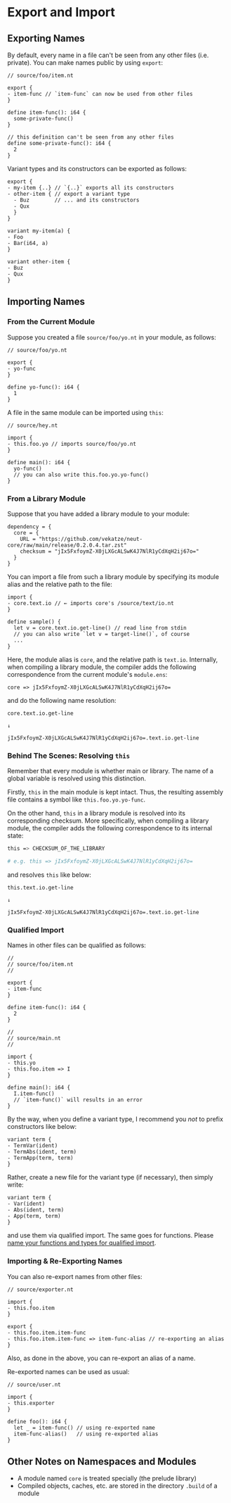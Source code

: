 # Export and Import

<!-- Here we'll see how Neut organizes names and modules. -->

<!-- FIXME: reorganize -->

<!-- ## The Structure of Global Names -->

<!-- Every global name of Neut has the following structure: -->

<!-- ```neut -->
<!-- module-name.path.to.source.file.top-level-name -->
<!-- ``` -->

<!-- We call this the definite description of a global variable. -->

<!-- For example, the definite description of a function `my-func` defined in a file `source/foo/item.nt` is: -->

<!-- - `this.foo.item.my-func`, if the module is the main module -->
<!-- - `CHECKSUM-OF-TARBALL.foo.item.my-func`, if the module is a library module -->


## Exporting Names

By default, every name in a file can't be seen from any other files (i.e. private). You can make names public by using `export`:

```neut
// source/foo/item.nt

export {
- item-func // `item-func` can now be used from other files
}

define item-func(): i64 {
  some-private-func()
}

// this definition can't be seen from any other files
define some-private-func(): i64 {
  2
}
```

Variant types and its constructors can be exported as follows:

```neut
export {
- my-item {..} // `{..}` exports all its constructors
- other-item { // export a variant type
  - Buz        // ... and its constructors
  - Qux
  }
}

variant my-item(a) {
- Foo
- Bar(i64, a)
}

variant other-item {
- Buz
- Qux
}
```

## Importing Names

### From the Current Module

Suppose you created a file `source/foo/yo.nt` in your module, as follows:

```neut
// source/foo/yo.nt

export {
- yo-func
}

define yo-func(): i64 {
  1
}
```

A file in the same module can be imported using `this`:

```neut
// source/hey.nt

import {
- this.foo.yo // imports source/foo/yo.nt
}

define main(): i64 {
  yo-func()
  // you can also write this.foo.yo.yo-func()
}
```

<!-- You can import a file by writing `this.yo`, where `this` means the current module. In this case, `this` is our project `hey`. -->

<!-- Here, `this` means the current module. -->

<!-- The `yo` part of `this.yo` denotes the relative path from the directory `/source/`. Suppose we have a file `/source/foo/item.nt`: -->

<!-- ```sh -->
<!-- tree hey -->
<!-- # => hey/ -->
<!-- #    ├── source/ -->
<!-- #    │  ├── foo/ -->
<!-- #    │  │  └── item.nt -->
<!-- #    │  ├── hey.nt -->
<!-- #    │  └── yo.nt -->
<!-- #    └── module.ens -->
<!-- ``` -->

<!-- This `item.nt` can be imported by specifying `this.foo.item`: -->

<!-- ```neut -->
<!-- import { -->
<!-- - this.foo.item // importing foo/item.nt -->
<!-- } -->

<!-- // ... -->
<!-- ``` -->

### From a Library Module

Suppose that you have added a library module to your module:

```text
dependency = {
  core = {
    URL = "https://github.com/vekatze/neut-core/raw/main/release/0.2.0.4.tar.zst"
    checksum = "jIx5FxfoymZ-X0jLXGcALSwK4J7NlR1yCdXqH2ij67o="
  }
}
```

You can import a file from such a library module by specifying its module alias and the relative path to the file:

```neut
import {
- core.text.io // ← imports core's /source/text/io.nt
}

define sample() {
  let v = core.text.io.get-line() // read line from stdin
  // you can also write `let v = target-line()`, of course
  ...
}
```

Here, the module alias is `core`, and the relative path is `text.io`. Internally, when compiling a library module, the compiler adds the following correspondence from the current module's `module.ens`:

```
core => jIx5FxfoymZ-X0jLXGcALSwK4J7NlR1yCdXqH2ij67o=
```

and do the following name resolution:

```text
core.text.io.get-line

↓

jIx5FxfoymZ-X0jLXGcALSwK4J7NlR1yCdXqH2ij67o=.text.io.get-line
```

### Behind The Scenes: Resolving `this`

Remember that every module is whether main or library. The name of a global variable is resolved using this distinction.

Firstly, `this` in the main module is kept intact. Thus, the resulting assembly file contains a symbol like `this.foo.yo.yo-func`.

On the other hand, `this` in a library module is resolved into its corresponding checksum. More specifically, when compiling a library module, the compiler adds the following correspondence to its internal state:

```sh
this => CHECKSUM_OF_THE_LIBRARY

# e.g. this => jIx5FxfoymZ-X0jLXGcALSwK4J7NlR1yCdXqH2ij67o=
```

and resolves `this` like below:

```text
this.text.io.get-line

↓

jIx5FxfoymZ-X0jLXGcALSwK4J7NlR1yCdXqH2ij67o=.text.io.get-line
```

### Qualified Import

Names in other files can be qualified as follows:

```neut
//
// source/foo/item.nt
//

export {
- item-func
}

define item-func(): i64 {
  2
}

//
// source/main.nt
//

import {
- this.yo
- this.foo.item => I
}

define main(): i64 {
  I.item-func()
  // `item-func()` will results in an error
}
```

By the way, when you define a variant type, I recommend you *not* to prefix constructors like below:

```neut
variant term {
- TermVar(ident)
- TermAbs(ident, term)
- TermApp(term, term)
}
```

Rather, create a new file for the variant type (if necessary), then simply write:

```neut
variant term {
- Var(ident)
- Abs(ident, term)
- App(term, term)
}
```

and use them via qualified import. The same goes for functions. Please [name your functions and types for qualified import](https://mail.haskell.org/pipermail/haskell-cafe/2008-June/043986.html).

### Importing & Re-Exporting Names

You can also re-export names from other files:

```neut
// source/exporter.nt

import {
- this.foo.item
}

export {
- this.foo.item.item-func
- this.foo.item.item-func => item-func-alias // re-exporting an alias
}
```

Also, as done in the above, you can re-export an alias of a name.

Re-exported names can be used as usual:

```neut
// source/user.nt

import {
- this.exporter
}

define foo(): i64 {
  let _ = item-func() // using re-exported name
  item-func-alias()   // using re-exported alias
}
```

## Other Notes on Namespaces and Modules

- A module named `core` is treated specially (the prelude library)
- Compiled objects, caches, etc. are stored in the directory `.build` of a module
